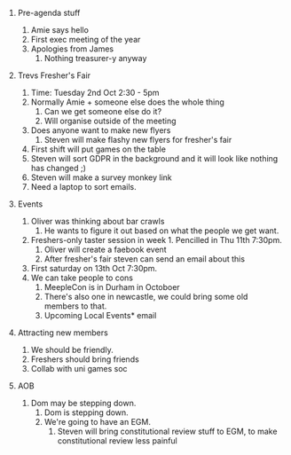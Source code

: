 1. Pre-agenda stuff
    1. Amie says hello
    1. First exec meeting of the year
    1. Apologies from James
        1. Nothing treasurer-y anyway
 
1. Trevs Fresher's Fair
    1. Time: Tuesday 2nd Oct 2:30 - 5pm
    1. Normally Amie + someone else does the whole thing
        1. Can we get someone else do it?
        1. Will organise outside of the meeting
    1. Does anyone want to make new flyers
        1. Steven will make flashy new flyers for fresher's fair
    1. First shift will put games on the table
    1. Steven will sort GDPR in the background and it will look like nothing has changed ;)
    1. Steven will make a survey monkey link
    1. Need a laptop to sort emails.
 
1. Events
    1. Oliver was thinking about bar crawls
        1. He wants to figure it out based on what the people we get want.
    1. Freshers-only taster session in week 1. Pencilled in Thu 11th 7:30pm.
        1. Oliver will create a faebook event
        1. After fresher's fair steven can send an email about this
    1. First saturday on 13th Oct 7:30pm.
    1. We can take people to cons
        1. MeepleCon is in Durham in Octoboer
        1. There's also one in newcastle, we could bring some old members to that.
        1. Upcoming Local Events* email
 
3. Attracting new members
    1. We should be friendly.
    1. Freshers should bring friends
    1. Collab with uni games soc
 
4. AOB
    1. Dom may be stepping down.
        1. Dom is stepping down.
        1. We're going to have an EGM.
		    1. Steven will bring constitutional review stuff to EGM, to make constitutional review less painful
